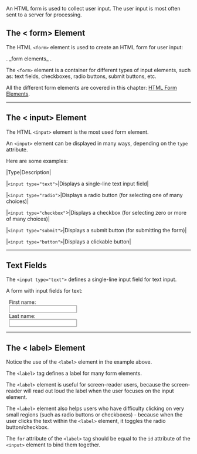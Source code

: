 An HTML form is used to collect user input. The user input is most often sent to a server for processing.


## The < form> Element

The HTML `<form>` element is used to create an HTML form for user input:

<form>  
.  
_form elements_  
.  
</form>


The `<form>` element is a container for different types of input elements, such as: text fields, checkboxes, radio buttons, submit buttons, etc.

All the different form elements are covered in this chapter: [HTML Form Elements](https://www.w3schools.com/html/html_form_elements.asp).

---
## The < input> Element

The HTML `<input>` element is the most used form element.

An `<input>` element can be displayed in many ways, depending on the `type` attribute.
    
Here are some examples:

|Type|Description|


|`<input type="text">`|Displays a single-line text input field|

|`<input type="radio">`|Displays a radio button (for selecting one of many choices)|

|`<input type="checkbox"`>|Displays a checkbox (for selecting zero or more of many choices)|

|`<input type="submit">`|Displays a submit button (for submitting the form)|

|`<input type="button">`|Displays a clickable button|


---
## Text Fields

The `<input type="text">` defines a single-line input field for text input.

A form with input fields for text:

<form>  
  <label for="fname">First name:</label><br>  
  <input type="text" id="fname" name="fname"><br>  
  <label for="lname">Last name:</label><br>  
  <input type="text" id="lname" name="lname">  
</form>

---

## The < label> Element

Notice the use of the `<label>` element in the example above.

The `<label>` tag defines a label for many form elements.

The `<label>` element is useful for screen-reader users, because the screen-reader will read out loud the label when the user focuses on the input element.

The `<label>` element also helps users who have difficulty clicking on very small regions (such as radio buttons or checkboxes) - because when the user clicks the text within the `<label>` element, it toggles the radio button/checkbox.

The `for` attribute of the `<label>` tag should be equal to the `id` attribute of the `<input>` element to bind them together.



